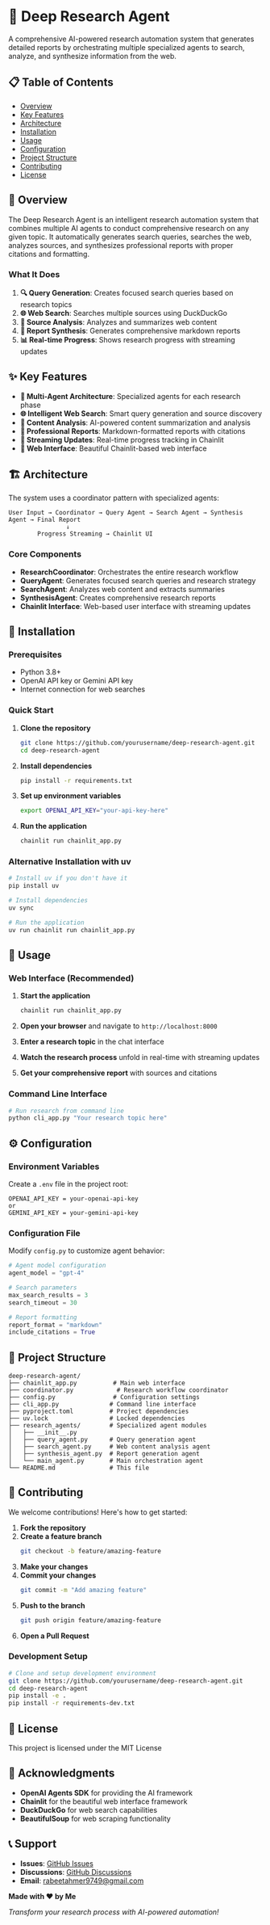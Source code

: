 # 🚀 Deep Research Agent

A comprehensive AI-powered research automation system that generates detailed reports by orchestrating multiple specialized agents to search, analyze, and synthesize information from the web.

## 📋 Table of Contents

- [Overview](#-overview)
- [Key Features](#-key-features)
- [Architecture](#-architecture)
- [Installation](#-installation)
- [Usage](#-usage)
- [Configuration](#-configuration)
- [Project Structure](#-project-structure)
- [Contributing](#-contributing)
- [License](#-license)

## 🎯 Overview

The Deep Research Agent is an intelligent research automation system that combines multiple AI agents to conduct comprehensive research on any given topic. It automatically generates search queries, searches the web, analyzes sources, and synthesizes professional reports with proper citations and formatting.

### What It Does

1. **🔍 Query Generation**: Creates focused search queries based on research topics
2. **🌐 Web Search**: Searches multiple sources using DuckDuckGo
3. **📖 Source Analysis**: Analyzes and summarizes web content
4. **📝 Report Synthesis**: Generates comprehensive markdown reports
5. **📊 Real-time Progress**: Shows research progress with streaming updates

## ✨ Key Features

- **🤖 Multi-Agent Architecture**: Specialized agents for each research phase
- **🌐 Intelligent Web Search**: Smart query generation and source discovery
- **📖 Content Analysis**: AI-powered content summarization and analysis
- **📝 Professional Reports**: Markdown-formatted reports with citations
- **🔄 Streaming Updates**: Real-time progress tracking in Chainlit
- **📱 Web Interface**: Beautiful Chainlit-based web interface

## 🏗️ Architecture

The system uses a coordinator pattern with specialized agents:

```
User Input → Coordinator → Query Agent → Search Agent → Synthesis Agent → Final Report
                ↓
        Progress Streaming → Chainlit UI
```

### Core Components

- **ResearchCoordinator**: Orchestrates the entire research workflow
- **QueryAgent**: Generates focused search queries and research strategy
- **SearchAgent**: Analyzes web content and extracts summaries
- **SynthesisAgent**: Creates comprehensive research reports
- **Chainlit Interface**: Web-based user interface with streaming updates

## 🚀 Installation

### Prerequisites

- Python 3.8+
- OpenAI API key or Gemini API key
- Internet connection for web searches

### Quick Start

1. **Clone the repository**
   ```bash
   git clone https://github.com/yourusername/deep-research-agent.git
   cd deep-research-agent
   ```

2. **Install dependencies**
   ```bash
   pip install -r requirements.txt
   ```

3. **Set up environment variables**
   ```bash
   export OPENAI_API_KEY="your-api-key-here"
   ```

4. **Run the application**
   ```bash
   chainlit run chainlit_app.py
   ```

### Alternative Installation with uv

```bash
# Install uv if you don't have it
pip install uv

# Install dependencies
uv sync

# Run the application
uv run chainlit run chainlit_app.py
```

## 📖 Usage

### Web Interface (Recommended)

1. **Start the application**
   ```bash
   chainlit run chainlit_app.py
   ```

2. **Open your browser** and navigate to `http://localhost:8000`

3. **Enter a research topic** in the chat interface

4. **Watch the research process** unfold in real-time with streaming updates

5. **Get your comprehensive report** with sources and citations

### Command Line Interface

```bash
# Run research from command line
python cli_app.py "Your research topic here"
```

## ⚙️ Configuration

### Environment Variables

Create a `.env` file in the project root:

```env
OPENAI_API_KEY = your-openai-api-key
or
GEMINI_API_KEY = your-gemini-api-key
```

### Configuration File

Modify `config.py` to customize agent behavior:

```python
# Agent model configuration
agent_model = "gpt-4"

# Search parameters
max_search_results = 3
search_timeout = 30

# Report formatting
report_format = "markdown"
include_citations = True
```

## 📁 Project Structure

```
deep-research-agent/
├── chainlit_app.py          # Main web interface
├── coordinator.py            # Research workflow coordinator
├── config.py                # Configuration settings
├── cli_app.py              # Command line interface
├── pyproject.toml          # Project dependencies
├── uv.lock                 # Locked dependencies
├── research_agents/        # Specialized agent modules
│   ├── __init__.py
│   ├── query_agent.py      # Query generation agent
│   ├── search_agent.py     # Web content analysis agent
│   ├── synthesis_agent.py  # Report generation agent
│   └── main_agent.py       # Main orchestration agent
└── README.md               # This file
```


## 🤝 Contributing

We welcome contributions! Here's how to get started:

1. **Fork the repository**
2. **Create a feature branch**
   ```bash
   git checkout -b feature/amazing-feature
   ```
3. **Make your changes**
4. **Commit your changes**
   ```bash
   git commit -m "Add amazing feature"
   ```
5. **Push to the branch**
   ```bash
   git push origin feature/amazing-feature
   ```
6. **Open a Pull Request**

### Development Setup

```bash
# Clone and setup development environment
git clone https://github.com/yourusername/deep-research-agent.git
cd deep-research-agent
pip install -e .
pip install -r requirements-dev.txt
```

## 📝 License

This project is licensed under the MIT License

## 🙏 Acknowledgments

- **OpenAI Agents SDK** for providing the AI framework
- **Chainlit** for the beautiful web interface framework
- **DuckDuckGo** for web search capabilities
- **BeautifulSoup** for web scraping functionality

## 📞 Support

- **Issues**: [GitHub Issues](https://github.com/yourusername/deep-research-agent/issues)
- **Discussions**: [GitHub Discussions](https://github.com/yourusername/deep-research-agent/discussions)
- **Email**: rabeetahmer9749@gmail.com

**Made with ❤️ by Me**

*Transform your research process with AI-powered automation!*
